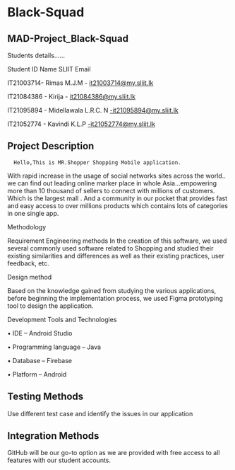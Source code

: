 # Black-Squad

MAD-Project_Black-Squad
-------------------------------------------------------------------------------------------------------------

Students details......

Student  ID 	 Name	                 SLIIT Email

IT21003714-  	Rimas M.J.M	         - it21003714@my.sliit.lk

IT21084386	-  Kirija	            -  it21084386@my.sliit.lk

IT21095894	 - Midellawala L.R.C. N	-it21095894@my.sliit.lk

IT21052774	-  Kavindi K.L.P	        -it21052774@my.sliit.lk


Project Description 
-------------------------------------------------------------------------------------------------------------

      Hello,This is MR.Shopper Shopping Mobile application.
With rapid increase in the usage of social networks sites across the world.. we can find out leading online marker place in whole Asia...empowering more than 10 thousand of sellers to connect with millions of customers. Which is the largest  mall . And a community in our pocket that provides fast and easy access to over millions products which contains lots of categories in one single app.

      
Methodology

Requirement Engineering methods In the creation of this software, we used several commonly used software related to Shopping and studied their existing similarities and differences as well as their existing practices, user feedback, etc.

Design method

Based on the knowledge gained from studying the various applications, before beginning the implementation process, we used Figma prototyping tool to design the application.

Development Tools and Technologies

• IDE – Android Studio

• Programming language – Java

• Database – Firebase

• Platform – Android


Testing Methods
-------------------------------------------------------------------

Use different test case and identify the issues in our application

Integration Methods
-------------------------------------------------------------------

GitHub will be our go-to option as we are provided with free access to all features with our student accounts.
